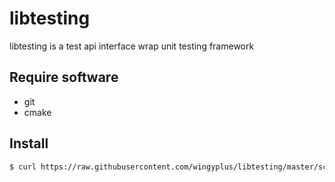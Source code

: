 # libtesting

libtesting is a test api interface wrap unit testing framework

## Require software

* git
* cmake

## Install

```bash
$ curl https://raw.githubusercontent.com/wingyplus/libtesting/master/scripts/install.sh | sh
```
